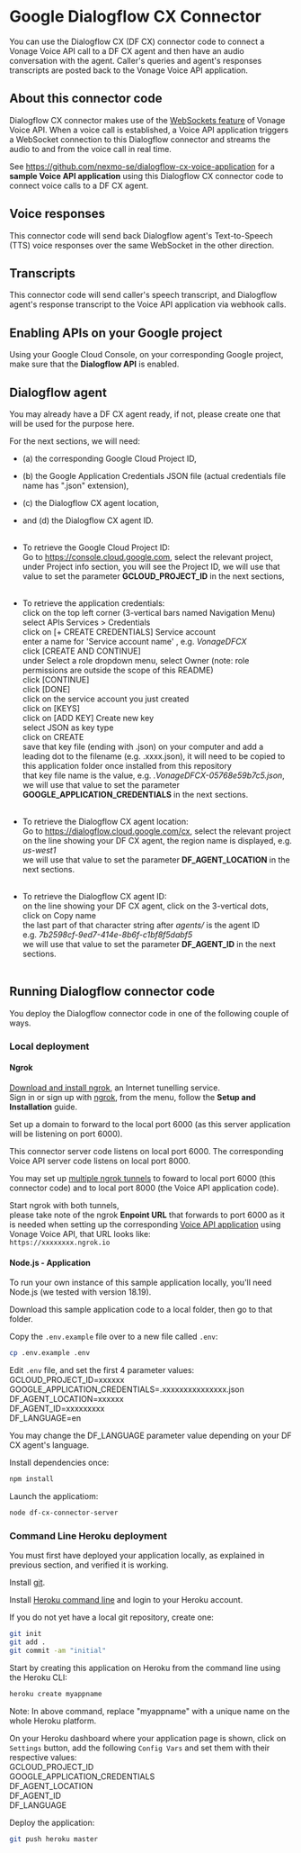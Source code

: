 # Google Dialogflow CX Connector

You can use the Dialogflow CX (DF CX) connector code to connect a Vonage Voice API call to a DF CX agent and then have an audio conversation with the agent. Caller's queries and agent's responses transcripts are posted back to the Vonage Voice API application.

## About this connector code

Dialogflow CX connector makes use of the [WebSockets feature](https://developer.vonage.com/en/voice/voice-api/concepts/websockets) of Vonage Voice API. When a voice call is established, a Voice API application triggers a WebSocket connection to this Dialogflow connector and streams the audio to and from the voice call in real time.

See https://github.com/nexmo-se/dialogflow-cx-voice-application for a **sample Voice API application** using this Dialogflow CX connector code to connect voice calls to a DF CX agent.

## Voice responses

This connector code will send back Dialogflow agent's Text-to-Speech (TTS) voice responses over the same WebSocket in the other direction.

## Transcripts

This connector code will send caller's speech transcript, and Dialogflow agent's response transcript to the Voice API application via webhook calls.

## Enabling APIs on your Google project

Using your Google Cloud Console, on your corresponding Google project, make sure that the **Dialogflow API** is enabled.

## Dialogflow agent

You may already have a DF CX agent ready, if not, please create one that will be used for the purpose here.

For the next sections, we will need:
- (a) the corresponding Google Cloud Project ID,</br>
- (b) the Google Application Credentials JSON file (actual credentials file name has ".json" extension),</br>
- (c) the Dialogflow CX agent location,</br>
- and (d) the Dialogflow CX agent ID.</br></br>

- To retrieve the Google Cloud Project ID:</br>
Go to https://console.cloud.google.com, select the relevant project, under Project info section, you will see the Project ID, we will use that value to set the parameter **GCLOUD_PROJECT_ID** in the next sections,</br></br>

- To retrieve the application credentials:</br>
click on the top left corner (3-vertical bars named Navigation Menu)</br>
select APIs Services > Credentials</br>
click on [+ CREATE CREDENTIALS] Service account</br>
enter a name for 'Service account name' , e.g. *VonageDFCX*</br>
click [CREATE AND CONTINUE]</br>
under Select a role dropdown menu, select Owner (note: role permissions are outside the scope of this README)</br>
click [CONTINUE]</br>
click [DONE]</br>
click on the service account you just created</br>
click on [KEYS]</br>
click on [ADD KEY] Create new key</br>
select JSON as key type</br>
click on CREATE</br>
save that key file (ending with .json) on your computer and add a leading dot to the filename (e.g. .xxxx.json), it will need to be copied to this application folder once installed from this repository</br>
that key file name is the value, e.g. *.VonageDFCX-05768e59b7c5.json*,  
we will use that value to set the parameter **GOOGLE_APPLICATION_CREDENTIALS** in the next sections.</br></br>

- To retrieve the Dialogflow CX agent location:</br>
Go to https://dialogflow.cloud.google.com/cx, select the relevant project</br>
on the line showing your DF CX agent, the region name is displayed, e.g. *us-west1*</br>
we will use that value to set the parameter **DF_AGENT_LOCATION** in the next sections.</br></br>

- To retrieve the Dialogflow CX agent ID:</br>
on the line showing your DF CX agent, click on the 3-vertical dots,</br>
click on Copy name</br>
the last part of that character string after *agents/* is the agent ID</br>
e.g. *7b2598cf-9ed7-414e-8b6f-c1bf8f5dabf5*</br>
we will use that value to set the parameter **DF_AGENT_ID** in the next sections.</br></br>

## Running Dialogflow connector code

You deploy the Dialogflow connector code in one of the following couple of ways.

### Local deployment

#### Ngrok

[Download and install ngrok](https://ngrok.com/download), an Internet tunelling service.</br>
Sign in or sign up with [ngrok](https://ngrok.com/), from the menu, follow the **Setup and Installation** guide.

Set up a domain to forward to the local port 6000 (as this server application will be listening on port 6000).

This connector server code listens on local port 6000.
The corresponding Voice API server code listens on local port 8000.

You may set up [multiple ngrok tunnels](https://ngrok.com/docs/ngrok-agent/config/#tunnel-definition) to foward to local port 6000 (this connector code) and to local port 8000 (the Voice API application code).

Start ngrok with both tunnels,</br>
please take note of the ngrok **Enpoint URL** that forwards to port 6000 as it is needed when setting up the corresponding [Voice API application](https://github.com/nexmo-se/asr-dialogflow-cx-sample-voice-application) using Vonage Voice API,
that URL looks like:</br>
`https://xxxxxxxx.ngrok.io`


#### Node.js - Application

To run your own instance of this sample application locally, you'll need Node.js (we tested with version 18.19).

Download this sample application code to a local folder, then go to that folder.

Copy the `.env.example` file over to a new file called `.env`:
```bash
cp .env.example .env
```

Edit `.env` file, and set the first 4 parameter values:</br>
GCLOUD_PROJECT_ID=xxxxxx </br>
GOOGLE_APPLICATION_CREDENTIALS=.xxxxxxxxxxxxxxx.json</br>
DF_AGENT_LOCATION=xxxxxx<br>
DF_AGENT_ID=xxxxxxxxx<br>
DF_LANGUAGE=en<br>

You may change the DF_LANGUAGE parameter value depending on your DF CX agent's language.


Install dependencies once:
```bash
npm install
```

Launch the applicatiom:
```bash
node df-cx-connector-server
```

### Command Line Heroku deployment

You must first have deployed your application locally, as explained in previous section, and verified it is working.

Install [git](https://git-scm.com/downloads).

Install [Heroku command line](https://devcenter.heroku.com/categories/command-line) and login to your Heroku account.

If you do not yet have a local git repository, create one:</br>
```bash
git init
git add .
git commit -am "initial"
```

Start by creating this application on Heroku from the command line using the Heroku CLI:

```bash
heroku create myappname
```

Note: In above command, replace "myappname" with a unique name on the whole Heroku platform.

On your Heroku dashboard where your application page is shown, click on `Settings` button,
add the following `Config Vars` and set them with their respective values:</br>
GCLOUD_PROJECT_ID</br>
GOOGLE_APPLICATION_CREDENTIALS</br>
DF_AGENT_LOCATION<br>
DF_AGENT_ID<br>
DF_LANGUAGE<br>


Deploy the application:

```bash
git push heroku master
```
